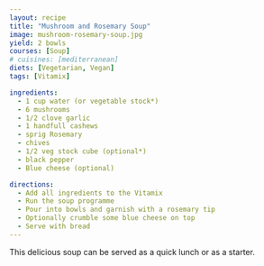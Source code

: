 ```yaml
---
layout: recipe
title: "Mushroom and Rosemary Soup"
image: mushroom-rosemary-soup.jpg
yield: 2 bowls
courses: [Soup]
# cuisines: [mediterranean]
diets: [Vegetarian, Vegan]
tags: [Vitamix]

ingredients:
  - 1 cup water (or vegetable stock*)
  - 6 mushrooms
  - 1/2 clove garlic
  - 1 handfull cashews
  - sprig Rosemary
  - chives
  - 1/2 veg stock cube (optional*)
  - black pepper
  - Blue cheese (optional)

directions:
  - Add all ingredients to the Vitamix
  - Run the soup programme
  - Pour into bowls and garnish with a rosemary tip
  - Optionally crumble some blue cheese on top
  - Serve with bread
---
```


This delicious soup can be served as a quick lunch or as a starter.
